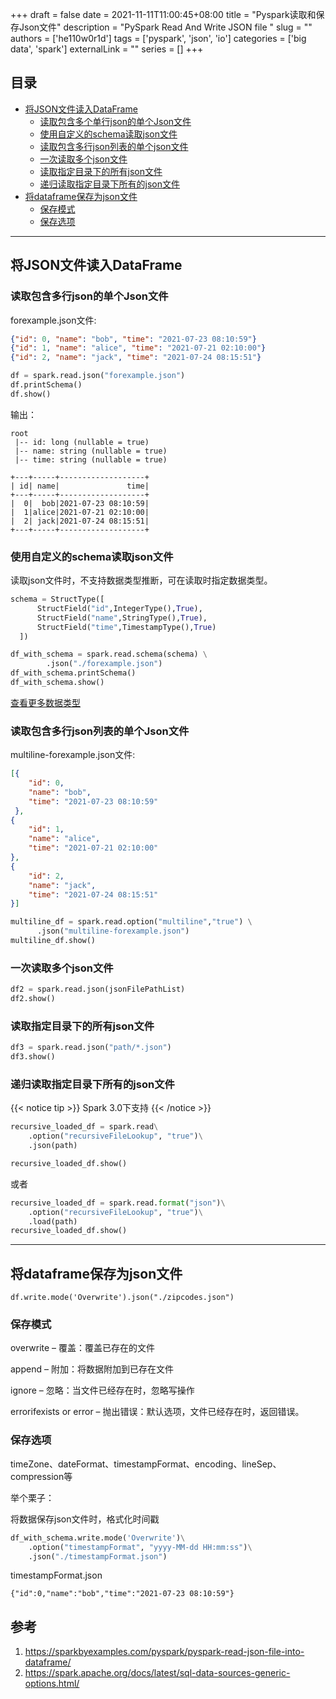 +++ 
draft = false
date = 2021-11-11T11:00:45+08:00
title = "Pyspark读取和保存Json文件"
description = "PySpark Read And Write JSON file "
slug = ""
authors = ['he110w0r1d']
tags = ['pyspark', 'json', 'io']
categories = ['big data', 'spark']
externalLink = ""
series = []
+++


## 目录
- [将JSON文件读入DataFrame](#将JSON文件读入DataFrame)
  - [读取包含多个单行json的单个Json文件](#读取包含多行json的单个Json文件)
  - [使用自定义的schema读取json文件](#使用自定义的schema读取json文件)
  - [读取包含多行json列表的单个json文件](#读取包含多行json列表的单个json文件)
  - [一次读取多个json文件](#一次读取多个json文件)
  - [读取指定目录下的所有json文件](#读取指定目录下的所有json文件)
  - [递归读取指定目录下所有的json文件](#递归读取指定目录下所有的json文件)
- [将dataframe保存为json文件](#将dataframe保存为json文件)
   - [保存模式](#保存模式)
   - [保存选项](#保存选项)
 

---
## 将JSON文件读入DataFrame

### 读取包含多行json的单个Json文件

forexample.json文件:
```json
{"id": 0, "name": "bob", "time": "2021-07-23 08:10:59"}
{"id": 1, "name": "alice", "time": "2021-07-21 02:10:00"}
{"id": 2, "name": "jack", "time": "2021-07-24 08:15:51"}
```

```python
df = spark.read.json("forexample.json")
df.printSchema()
df.show()
```
输出：
```
root
 |-- id: long (nullable = true)
 |-- name: string (nullable = true)
 |-- time: string (nullable = true)

+---+-----+-------------------+
| id| name|               time|
+---+-----+-------------------+
|  0|  bob|2021-07-23 08:10:59|
|  1|alice|2021-07-21 02:10:00|
|  2| jack|2021-07-24 08:15:51|
+---+-----+-------------------+
```

### 使用自定义的schema读取json文件
读取json文件时，不支持数据类型推断，可在读取时指定数据类型。
```python
schema = StructType([
      StructField("id",IntegerType(),True),
      StructField("name",StringType(),True),
      StructField("time",TimestampType(),True)
  ])

df_with_schema = spark.read.schema(schema) \
        .json("./forexample.json")
df_with_schema.printSchema()
df_with_schema.show()
```
[查看更多数据类型](https://spark.apache.org/docs/latest/api/python/reference/pyspark.sql.html#data-types)

### 读取包含多行json列表的单个Json文件

multiline-forexample.json文件:
```json
[{
    "id": 0, 
    "name": "bob",
    "time": "2021-07-23 08:10:59"
 },
{
    "id": 1,
    "name": "alice", 
    "time": "2021-07-21 02:10:00"
},
{
    "id": 2, 
    "name": "jack",
    "time": "2021-07-24 08:15:51"
}]
```

```python
multiline_df = spark.read.option("multiline","true") \
      .json("multiline-forexample.json")
multiline_df.show()    
```


### 一次读取多个json文件

```python
df2 = spark.read.json(jsonFilePathList)
df2.show()  
```

### 读取指定目录下的所有json文件

```python
df3 = spark.read.json("path/*.json")
df3.show()
```
### 递归读取指定目录下所有的json文件
{{< notice tip >}}
Spark 3.0下支持
{{< /notice >}}

```python
recursive_loaded_df = spark.read\
    .option("recursiveFileLookup", "true")\
    .json(path)

recursive_loaded_df.show()    
```
或者
```python
recursive_loaded_df = spark.read.format("json")\
    .option("recursiveFileLookup", "true")\
    .load(path)
recursive_loaded_df.show()
```

---

## 将dataframe保存为json文件
```
df.write.mode('Overwrite').json("./zipcodes.json")
```

### 保存模式
overwrite – 覆盖：覆盖已存在的文件

append – 附加：将数据附加到已存在文件

ignore – 忽略：当文件已经存在时，忽略写操作

errorifexists or error – 抛出错误：默认选项，文件已经存在时，返回错误。

### 保存选项

timeZone、dateFormat、timestampFormat、encoding、lineSep、compression等

举个栗子：

将数据保存json文件时，格式化时间戳
```python
df_with_schema.write.mode('Overwrite')\
    .option("timestampFormat", "yyyy-MM-dd HH:mm:ss")\
    .json("./timestampFormat.json")
```

timestampFormat.json
```
{"id":0,"name":"bob","time":"2021-07-23 08:10:59"}
```

## 参考

1. https://sparkbyexamples.com/pyspark/pyspark-read-json-file-into-dataframe/
2. https://spark.apache.org/docs/latest/sql-data-sources-generic-options.html/